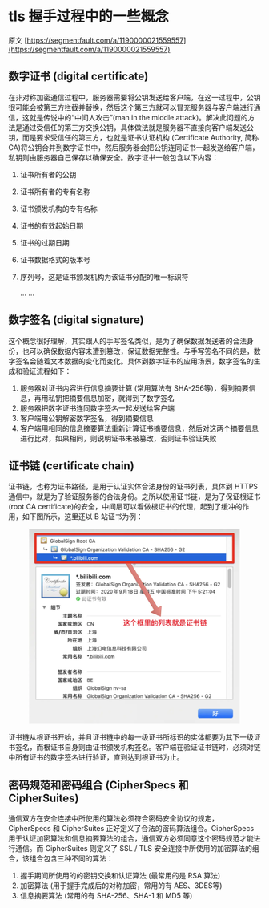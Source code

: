 # tls 握手过程中的一些概念

原文 [https://segmentfault.com/a/1190000021559557](https://segmentfault.com/a/1190000021559557)

## 数字证书 (digital certificate)

在非对称加密通信过程中，服务器需要将公钥发送给客户端，在这一过程中，公钥很可能会被第三方拦截并替换，然后这个第三方就可以冒充服务器与客户端进行通信，这就是传说中的“中间人攻击”(man in the middle attack)。解决此问题的方法是通过受信任的第三方交换公钥，具体做法就是服务器不直接向客户端发送公钥，而是要求受信任的第三方，也就是证书认证机构 (Certificate Authority, 简称 CA)将公钥合并到数字证书中，然后服务器会把公钥连同证书一起发送给客户端，私钥则由服务器自己保存以确保安全。数字证书一般包含以下内容：

1. 证书所有者的公钥
2. 证书所有者的专有名称
3. 证书颁发机构的专有名称
4. 证书的有效起始日期
5. 证书的过期日期
6. 证书数据格式的版本号
7.  序列号，这是证书颁发机构为该证书分配的唯一标识符

    ... ...



## **数字签名 (digi**tal signature)

这个概念很好理解，其实跟人的手写签名类似，是为了确保数据发送者的合法身份，也可以确保数据内容未遭到篡改，保证数据完整性。与手写签名不同的是，数字签名会随着文本数据的变化而变化。具体到数字证书的应用场景，数字签名的生成和验证流程如下：

1. 服务器对证书内容进行信息摘要计算 (常用算法有 SHA-256等)，得到摘要信息，再用私钥把摘要信息加密，就得到了数字签名
2. 服务器把数字证书连同数字签名一起发送给客户端
3. 客户端用公钥解密数字签名，得到摘要信息
4. 客户端用相同的信息摘要算法重新计算证书摘要信息，然后对这两个摘要信息进行比对，如果相同，则说明证书未被篡改，否则证书验证失败

## **证书链 (certificate chain)**

证书链，也称为证书路径，是用于认证实体合法身份的证书列表，具体到 HTTPS 通信中，就是为了验证服务器的合法身份。之所以使用证书链，是为了保证根证书 (root CA certificate)的安全，中间层可以看做根证书的代理，起到了缓冲的作用，如下图所示，这里还以 B 站证书为例：

<figure><img src="../.gitbook/assets/image (3).png" alt=""><figcaption></figcaption></figure>

证书链从根证书开始，并且证书链中的每一级证书所标识的实体都要为其下一级证书签名，而根证书自身则由证书颁发机构签名。客户端在验证证书链时，必须对链中所有证书的数字签名进行验证，直到达到根证书为止。

## **密码规范和密码组合 (CipherSpecs 和 CipherSuites)**

通信双方在安全连接中所使用的算法必须符合密码安全协议的规定，CipherSpecs 和 CipherSuites 正好定义了合法的密码算法组合。CipherSpecs 用于认证加密算法和信息摘要算法的组合，通信双方必须同意这个密码规范才能进行通信。而 CipherSuites 则定义了 SSL / TLS 安全连接中所使用的加密算法的组合，该组合包含三种不同的算法：

1. 握手期间所使用的的密钥交换和认证算法 (最常用的是 RSA 算法)
2. 加密算法 (用于握手完成后的对称加密，常用的有 AES、3DES等)
3. 信息摘要算法 (常用的有 SHA-256、SHA-1 和 MD5 等)
